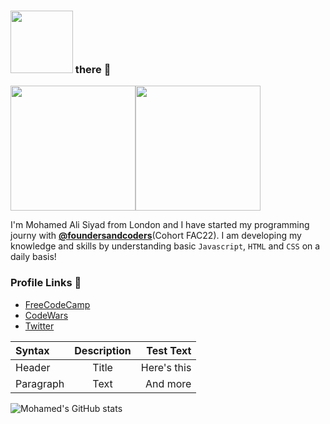 ### <img src="https://media.giphy.com/media/1es0suLtBMuZcRBtvl/giphy.gif" width="100"> there 👋

<!--  <img src="https://media.giphy.com/media/LqIlvdZAQt1DNStJGb/giphy.gif" width="400">  -->
<!-- https://giphy.com/gifs/digital-library-eresources-ecollection-jQVMnyuyzhR2Kiy9JJ/links -->
<!--  <img src="https://media.giphy.com/media/jQVMnyuyzhR2Kiy9JJ/giphy.gif" width="400">  -->

<img src="https://media.giphy.com/media/Jo6eSADesjES8rou1f/giphy.gif" width="200"><img src="https://media.giphy.com/media/Ra7qHOOr080dY5xpW3/giphy.gif" width="200">

I'm Mohamed Ali Siyad from London and I have started my programming journy with [**@foundersandcoders**](https://github.com/foundersandcoders)(Cohort FAC22). I am developing my knowledge and skills by understanding basic `Javascript`, `HTML` and `CSS` on a daily basis!

### Profile Links 🔗

- [FreeCodeCamp](https://www.freecodecamp.org/mohamed-ali-siyad)
- [CodeWars](https://www.codewars.com/users/mohamedAlisiyad)
- [Twitter](https://twitter.com/Mohamed_Siyad1)

<!-- ![Anurag's github stats](https://github-readme-stats.vercel.app/api?username=Alisyad)
 -->

| Syntax    | Description |   Test Text |
| :-------- | :---------: | ----------: |
| Header    |    Title    | Here's this |
| Paragraph |    Text     |    And more |

![Mohamed's GitHub stats](https://github-readme-stats.vercel.app/api?username=Alisyad9&theme=bear&show_icons=true)

<!--
**Alisyad9/Alisyad9** is a ✨ _special_ ✨ repository because its `README.md` (this file) appears on your GitHub profile.

Here are some ideas to get you started:

- 🔭 I’m currently working on ...
- 🌱 I’m currently learning ...
- 👯 I’m looking to collaborate on ...
- 🤔 I’m looking for help with ...
- 💬 Ask me about ...
- 📫 How to reach me: ...
- 😄 Pronouns: ...
- ⚡ Fun fact: ...
-->
